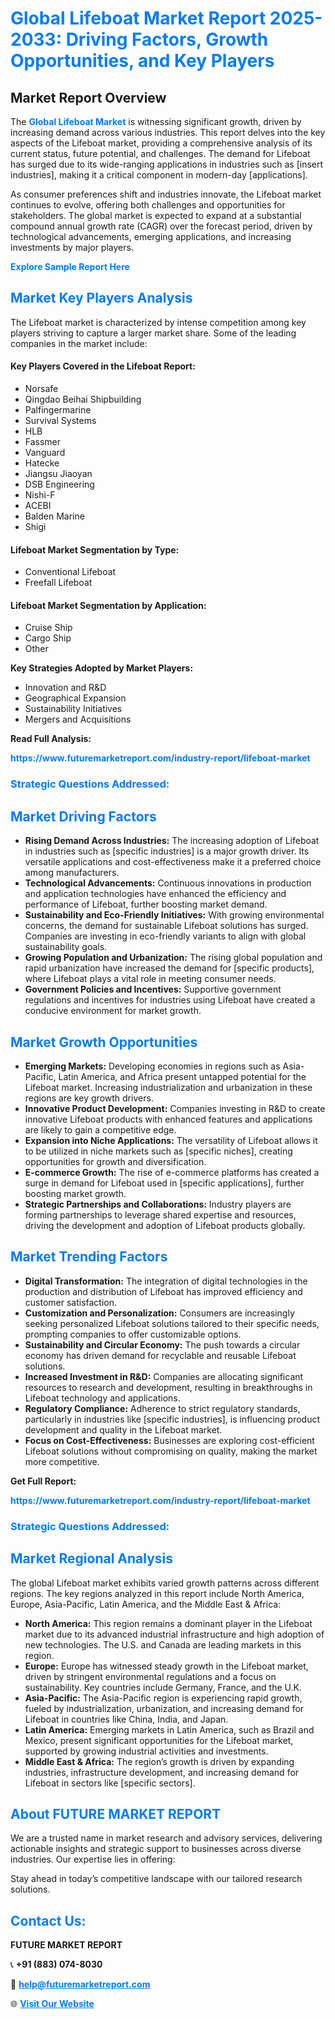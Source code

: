 <h1 style="color: #007BFF;">Global Lifeboat Market Report 2025-2033: Driving Factors, Growth Opportunities, and Key Players</h1>

<section id="overview">
<h2>Market Report Overview</h2>
<p>The <a href="https://www.futuremarketreport.com/industry-report/lifeboat-market" style="color: #007BFF; text-decoration: none;"><strong>Global Lifeboat Market</strong></a> is witnessing significant growth, driven by increasing demand across various industries. This report delves into the key aspects of the Lifeboat market, providing a comprehensive analysis of its current status, future potential, and challenges. The demand for Lifeboat has surged due to its wide-ranging applications in industries such as [insert industries], making it a critical component in modern-day [applications].</p>
<p>As consumer preferences shift and industries innovate, the Lifeboat market continues to evolve, offering both challenges and opportunities for stakeholders. The global market is expected to expand at a substantial compound annual growth rate (CAGR) over the forecast period, driven by technological advancements, emerging applications, and increasing investments by major players.</p>
</section>

<section id="overview">
<p><a href="https://www.futuremarketreport.com/request-sample/reportId=87500" style="color: #007BFF; text-decoration: none;"><strong>Explore Sample Report Here</strong></a></p>
</section>

<section id="key-players">
<h2 style="color: #007BFF;">Market Key Players Analysis</h2>
<p>The Lifeboat market is characterized by intense competition among key players striving to capture a larger market share. Some of the leading companies in the market include:</p>
<h4>Key Players Covered in the Lifeboat Report:</h4>
<ul><li>Norsafe</li><li>Qingdao Beihai Shipbuilding</li><li>Palfingermarine</li><li>Survival Systems</li><li>HLB</li><li>Fassmer</li><li>Vanguard</li><li>Hatecke</li><li>Jiangsu Jiaoyan</li><li>DSB Engineering</li><li>Nishi-F</li><li>ACEBI</li><li>Balden Marine</li><li>Shigi</li></ul>
<h4>Lifeboat Market Segmentation by Type:</h4>
<ul><li>Conventional Lifeboat</li><li>Freefall Lifeboat</li></ul>

<h4>Lifeboat Market Segmentation by Application:</h4>
<ul><li>Cruise Ship</li><li>Cargo Ship</li><li>Other</li></ul>
<p><strong>Key Strategies Adopted by Market Players:</strong></p>
<ul>
<li>Innovation and R&D</li>
<li>Geographical Expansion</li>
<li>Sustainability Initiatives</li>
<li>Mergers and Acquisitions</li>
</ul>
</section>

<section>
<p><strong>Read Full Analysis: </strong></p><a href="https://www.futuremarketreport.com/industry-report/lifeboat-market" style="color: #007BFF; text-decoration: none;"><strong>https://www.futuremarketreport.com/industry-report/lifeboat-market</strong></a>
<h3 style="color: #007BFF;">Strategic Questions Addressed:</h3>
</section>

<section id="driving-factors">
<h2 style="color: #007BFF;">Market Driving Factors</h2>
<ul>
<li><strong>Rising Demand Across Industries:</strong> The increasing adoption of Lifeboat in industries such as [specific industries] is a major growth driver. Its versatile applications and cost-effectiveness make it a preferred choice among manufacturers.</li>
<li><strong>Technological Advancements:</strong> Continuous innovations in production and application technologies have enhanced the efficiency and performance of Lifeboat, further boosting market demand.</li>
<li><strong>Sustainability and Eco-Friendly Initiatives:</strong> With growing environmental concerns, the demand for sustainable Lifeboat solutions has surged. Companies are investing in eco-friendly variants to align with global sustainability goals.</li>
<li><strong>Growing Population and Urbanization:</strong> The rising global population and rapid urbanization have increased the demand for [specific products], where Lifeboat plays a vital role in meeting consumer needs.</li>
<li><strong>Government Policies and Incentives:</strong> Supportive government regulations and incentives for industries using Lifeboat have created a conducive environment for market growth.</li>
</ul>
</section>

<section id="growth-opportunities">
<h2 style="color: #007BFF;">Market Growth Opportunities</h2>
<ul>
<li><strong>Emerging Markets:</strong> Developing economies in regions such as Asia-Pacific, Latin America, and Africa present untapped potential for the Lifeboat market. Increasing industrialization and urbanization in these regions are key growth drivers.</li>
<li><strong>Innovative Product Development:</strong> Companies investing in R&D to create innovative Lifeboat products with enhanced features and applications are likely to gain a competitive edge.</li>
<li><strong>Expansion into Niche Applications:</strong> The versatility of Lifeboat allows it to be utilized in niche markets such as [specific niches], creating opportunities for growth and diversification.</li>
<li><strong>E-commerce Growth:</strong> The rise of e-commerce platforms has created a surge in demand for Lifeboat used in [specific applications], further boosting market growth.</li>
<li><strong>Strategic Partnerships and Collaborations:</strong> Industry players are forming partnerships to leverage shared expertise and resources, driving the development and adoption of Lifeboat products globally.</li>
</ul>
</section>

<section id="trending-factors">
<h2 style="color: #007BFF;">Market Trending Factors</h2>
<ul>
<li><strong>Digital Transformation:</strong> The integration of digital technologies in the production and distribution of Lifeboat has improved efficiency and customer satisfaction.</li>
<li><strong>Customization and Personalization:</strong> Consumers are increasingly seeking personalized Lifeboat solutions tailored to their specific needs, prompting companies to offer customizable options.</li>
<li><strong>Sustainability and Circular Economy:</strong> The push towards a circular economy has driven demand for recyclable and reusable Lifeboat solutions.</li>
<li><strong>Increased Investment in R&D:</strong> Companies are allocating significant resources to research and development, resulting in breakthroughs in Lifeboat technology and applications.</li>
<li><strong>Regulatory Compliance:</strong> Adherence to strict regulatory standards, particularly in industries like [specific industries], is influencing product development and quality in the Lifeboat market.</li>
<li><strong>Focus on Cost-Effectiveness:</strong> Businesses are exploring cost-efficient Lifeboat solutions without compromising on quality, making the market more competitive.</li>
</ul>
</section>

<section>
<p><strong>Get Full Report: </strong></p><a href="https://www.futuremarketreport.com/industry-report/lifeboat-market" style="color: #007BFF; text-decoration: none;"><strong>https://www.futuremarketreport.com/industry-report/lifeboat-market</strong></a>
<h3 style="color: #007BFF;">Strategic Questions Addressed:</h3>
</section>


<section id="regional-analysis">
<h2 style="color: #007BFF;">Market Regional Analysis</h2>
<p>The global Lifeboat market exhibits varied growth patterns across different regions. The key regions analyzed in this report include North America, Europe, Asia-Pacific, Latin America, and the Middle East & Africa:</p>
<ul>
<li><strong>North America:</strong> This region remains a dominant player in the Lifeboat market due to its advanced industrial infrastructure and high adoption of new technologies. The U.S. and Canada are leading markets in this region.</li>
<li><strong>Europe:</strong> Europe has witnessed steady growth in the Lifeboat market, driven by stringent environmental regulations and a focus on sustainability. Key countries include Germany, France, and the U.K.</li>
<li><strong>Asia-Pacific:</strong> The Asia-Pacific region is experiencing rapid growth, fueled by industrialization, urbanization, and increasing demand for Lifeboat in countries like China, India, and Japan.</li>
<li><strong>Latin America:</strong> Emerging markets in Latin America, such as Brazil and Mexico, present significant opportunities for the Lifeboat market, supported by growing industrial activities and investments.</li>
<li><strong>Middle East & Africa:</strong> The region’s growth is driven by expanding industries, infrastructure development, and increasing demand for Lifeboat in sectors like [specific sectors].</li>
</ul>
</section>

<footer>
<h2 style="color: #007BFF;">About FUTURE MARKET REPORT</h2>
<p>We are a trusted name in market research and advisory services, delivering actionable insights and strategic support to businesses across diverse industries. Our expertise lies in offering:</p>

<p>Stay ahead in today’s competitive landscape with our tailored research solutions.</p>

<h2 style="color: #007BFF;">Contact Us:</h2>
<p><strong>FUTURE MARKET REPORT</strong></p>
<p>📞 <strong>+91 (883) 074-8030</strong></p>
<p>📧 <strong><a href="mailto:help@futuremarketreport.com" style="color: #007BFF;">help@futuremarketreport.com</a></strong></p>
<p>🌐 <strong><a href="https://www.futuremarketreport.com/" style="color: #007BFF;">Visit Our Website</a></strong></p>
</footer>